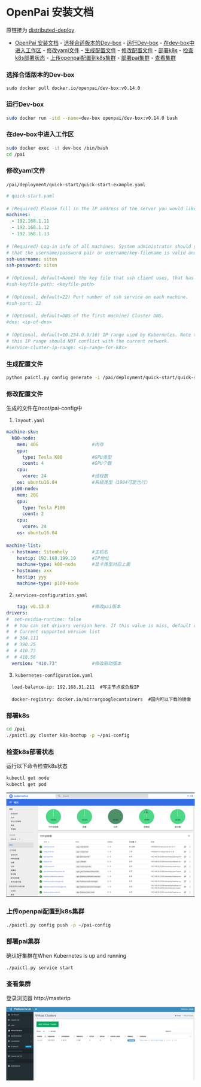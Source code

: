 # OpenPai 安装文档

原链接为 [distributed-deploy](https://github.com/microsoft/pai/blob/v0.14.0/docs/pai-management/doc/distributed-deploy.md)
<!-- TOC -->

- [OpenPai 安装文档](#openpai-安装文档)
        - [选择合适版本的Dev-box](#选择合适版本的dev-box)
        - [运行Dev-box](#运行dev-box)
        - [在dev-box中进入工作区](#在dev-box中进入工作区)
        - [修改yaml文件](#修改yaml文件)
        - [生成配置文件](#生成配置文件)
        - [修改配置文件](#修改配置文件)
        - [部署k8s](#部署k8s)
        - [检查k8s部署状态](#检查k8s部署状态)
        - [上传openpai配置到k8s集群](#上传openpai配置到k8s集群)
        - [部署pai集群](#部署pai集群)
        - [查看集群](#查看集群)

<!-- /TOC -->


### 选择合适版本的Dev-box

```
sudo docker pull docker.io/openpai/dev-box:v0.14.0
```

### 运行Dev-box

```bash
sudo docker run -itd --name=dev-box openpai/dev-box:v0.14.0 bash
```

### 在dev-box中进入工作区

```bash
sudo docker exec -it dev-box /bin/bash
cd /pai
```

### 修改yaml文件
`/pai/deployment/quick-start/quick-start-example.yaml`

```YAML
# quick-start.yaml

# (Required) Please fill in the IP address of the server you would like to deploy OpenPAI
machines:
  - 192.168.1.11
  - 192.168.1.12
  - 192.168.1.13

# (Required) Log-in info of all machines. System administrator should guarantee
# that the username/password pair or username/key-filename is valid and has sudo privilege.
ssh-username: siton 
ssh-password: siton

# (Optional, default=None) the key file that ssh client uses, that has higher priority then password.
#ssh-keyfile-path: <keyfile-path>

# (Optional, default=22) Port number of ssh service on each machine.
#ssh-port: 22

# (Optional, default=DNS of the first machine) Cluster DNS.
#dns: <ip-of-dns>

# (Optional, default=10.254.0.0/16) IP range used by Kubernetes. Note that
# this IP range should NOT conflict with the current network.
#service-cluster-ip-range: <ip-range-for-k8s>
```
### 生成配置文件

```bash
python paictl.py config generate -i /pai/deployment/quick-start/quick-start-example.yaml -o ~/pai-config -f
```

### 修改配置文件
生成的文件在/root/pai-config中

1. `layout.yaml`

```YAML
machine-sku:
  k80-node:
    mem: 40G                    #内存
    gpu:
      type: Tesla K80           #GPU类型
      count: 4                  #GPU个数
    cpu:
      vcore: 24                 #线程数
    os: ubuntu16.04             #系统类型（1804可能也行）
  p100-node:
    mem: 20G
    gpu:
      type: Tesla P100
      count: 2
    cpu:
      vcore: 24
    os: ubuntu16.04

machine-list:
  - hostname: Sitonholy         #主机名
    hostip: 192.168.199.10      #IP地址
    machine-type: k80-node      #显卡类型对应上面
  - hostname: xxx
    hostip: yyy
    machine-type: p100-node
```

2. `services-configuration.yaml`

```YAML
    tag: v0.13.0                #修改pai版本
drivers:
#  set-nvidia-runtime: false
#  # You can set drivers version here. If this value is miss, default value will be 384.111
#  # Current supported version list
#  # 384.111
#  # 390.25
#  # 410.73
#  # 418.56
  version: "410.73"             #修改驱动版本

```

3. `kubernetes-configuration.yaml`

```
  load-balance-ip: 192.168.31.211  #写主节点或负载IP

  docker-registry: docker.io/mirrorgooglecontainers  #国内可以下载的镜像
```

### 部署k8s

```bash
cd /pai
./paictl.py cluster k8s-bootup -p ~/pai-config
```

### 检查k8s部署状态

运行以下命令检查k8s状态

```bash
kubectl get node
kubectl get pod
```
![k8s](./images/k8s.png)

### 上传openpai配置到k8s集群

```bash
./paictl.py config push -p ~/pai-config
```

### 部署pai集群

确认好集群在When Kubernetes is up and running

```
./paictl.py service start
```

### 查看集群

登录浏览器 http://masterip

![pai](./images/pai.png)